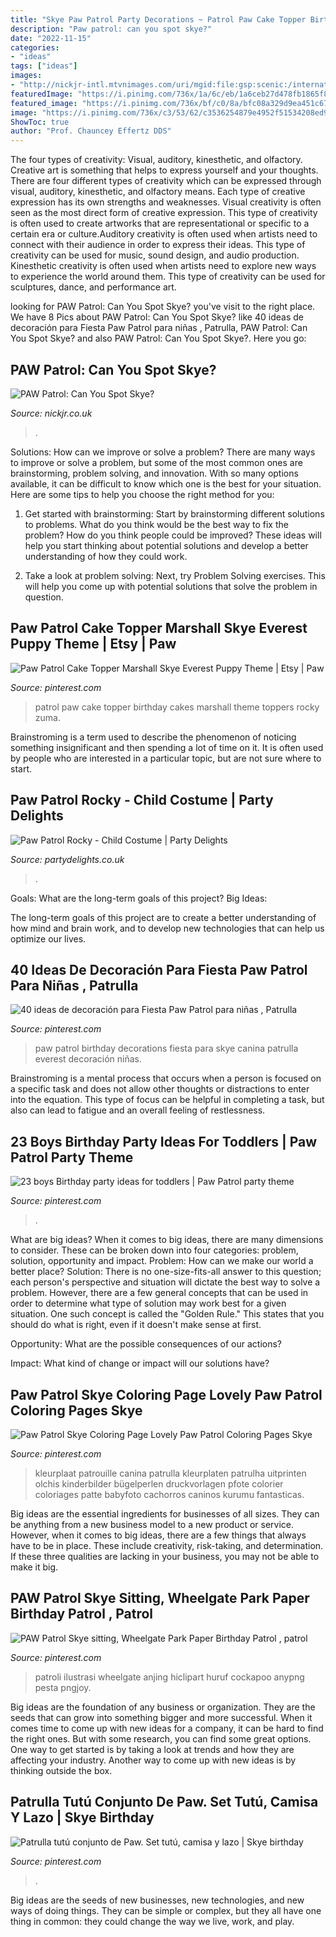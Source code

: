 ```yaml
---
title: "Skye Paw Patrol Party Decorations ~ Patrol Paw Cake Topper Birthday Cakes Marshall Theme Toppers Rocky Zuma"
description: "Paw patrol: can you spot skye?"
date: "2022-11-15"
categories:
- "ideas"
tags: ["ideas"]
images:
- "http://nickjr-intl.mtvnimages.com/uri/mgid:file:gsp:scenic:/international/nickjr.co.uk/videos/images/paw-patrol/jr-pawpatrol-canyouspotskye-1x1.jpg?quality=0.80&amp;width=1024&amp;height=576&amp;crop=true&amp;height=225&amp;width=400"
featuredImage: "https://i.pinimg.com/736x/1a/6c/eb/1a6ceb27d478fb1865f8e6077a641571.jpg"
featured_image: "https://i.pinimg.com/736x/bf/c0/8a/bfc08a329d9ea451c6737f59ccf8fb80.jpg"
image: "https://i.pinimg.com/736x/c3/53/62/c3536254879e4952f51534208ed9d494.jpg"
ShowToc: true
author: "Prof. Chauncey Effertz DDS"
---
```



The four types of creativity: Visual, auditory, kinesthetic, and olfactory.
Creative art is something that helps to express yourself and your thoughts. There are four different types of creativity which can be expressed through visual, auditory, kinesthetic, and olfactory means. Each type of creative expression has its own strengths and weaknesses. Visual creativity is often seen as the most direct form of creative expression. This type of creativity is often used to create artworks that are representational or specific to a certain era or culture.Auditory creativity is often used when artists need to connect with their audience in order to express their ideas. This type of creativity can be used for music, sound design, and audio production. Kinesthetic creativity is often used when artists need to explore new ways to experience the world around them. This type of creativity can be used for sculptures, dance, and performance art.

	

		
looking for PAW Patrol: Can You Spot Skye? you've visit to the right place. We have 8 Pics about PAW Patrol: Can You Spot Skye? like 40 ideas de decoración para Fiesta Paw Patrol para niñas , Patrulla, PAW Patrol: Can You Spot Skye? and also PAW Patrol: Can You Spot Skye?. Here you go:
		
    
## PAW Patrol: Can You Spot Skye?

<img loading=lazy src="http://nickjr-intl.mtvnimages.com/uri/mgid:file:gsp:scenic:/international/nickjr.co.uk/videos/images/paw-patrol/jr-pawpatrol-canyouspotskye-1x1.jpg?quality=0.80&amp;width=1024&amp;height=576&amp;crop=true&amp;height=225&amp;width=400" onerror="this.onerror=null;this.src='https://tse1.mm.bing.net/th?id=OIP.WODkim3qrK08zR9J1ZEGcAHaEK&amp;pid=15.1';" alt="PAW Patrol: Can You Spot Skye?">

_Source: nickjr.co.uk_

>. 

	

Solutions: How can we improve or solve a problem?
There are many ways to improve or solve a problem, but some of the most common ones are brainstorming, problem solving, and innovation. With so many options available, it can be difficult to know which one is the best for your situation. Here are some tips to help you choose the right method for you:
1. Get started with brainstorming: Start by brainstorming different solutions to problems. What do you think would be the best way to fix the problem? How do you think people could be improved? These ideas will help you start thinking about potential solutions and develop a better understanding of how they could work.

2. Take a look at problem solving: Next, try Problem Solving exercises. This will help you come up with potential solutions that solve the problem in question.

    
## Paw Patrol Cake Topper Marshall Skye Everest Puppy Theme | Etsy | Paw

<img loading=lazy src="https://i.pinimg.com/736x/c3/53/62/c3536254879e4952f51534208ed9d494.jpg" onerror="this.onerror=null;this.src='https://tse3.mm.bing.net/th?id=OIP.T1pW_7kiy2PaYmkL2qmR6QHaJN&amp;pid=15.1';" alt="Paw Patrol Cake Topper Marshall Skye Everest Puppy Theme | Etsy | Paw">

_Source: pinterest.com_

>patrol paw cake topper birthday cakes marshall theme toppers rocky zuma. 

	

Brainstroming is a term used to describe the phenomenon of noticing something insignificant and then spending a lot of time on it. It is often used by people who are interested in a particular topic, but are not sure where to start.

    
## Paw Patrol Rocky - Child Costume | Party Delights

<img loading=lazy src="http://images.partydelights.co.uk/FANC/18/039/front/v1/flxm/4.jpg" onerror="this.onerror=null;this.src='https://tse4.mm.bing.net/th?id=OIP.BYg0L2r8kNsPynqQFntkiAHaJ4&amp;pid=15.1';" alt="Paw Patrol Rocky - Child Costume | Party Delights">

_Source: partydelights.co.uk_

>. 

	

Goals: What are the long-term goals of this project?
Big Ideas: 

The long-term goals of this project are to create a better understanding of how mind and brain work, and to develop new technologies that can help us optimize our lives.

    
## 40 Ideas De Decoración Para Fiesta Paw Patrol Para Niñas , Patrulla

<img loading=lazy src="https://i.pinimg.com/736x/e1/d5/42/e1d542c7066e246065834460be73be72.jpg" onerror="this.onerror=null;this.src='https://tse1.mm.bing.net/th?id=OIP.RArMOBvYm7iYdjjPIFiKBAHaJ4&amp;pid=15.1';" alt="40 ideas de decoración para Fiesta Paw Patrol para niñas , Patrulla">

_Source: pinterest.com_

>paw patrol birthday decorations fiesta para skye canina patrulla everest decoración niñas. 

	

Brainstroming is a mental process that occurs when a person is focused on a specific task and does not allow other thoughts or distractions to enter into the equation. This type of focus can be helpful in completing a task, but also can lead to fatigue and an overall feeling of restlessness.

    
## 23 Boys Birthday Party Ideas For Toddlers | Paw Patrol Party Theme

<img loading=lazy src="https://i.pinimg.com/736x/1e/40/1b/1e401bde144e613c7b950ba2e8528196.jpg" onerror="this.onerror=null;this.src='https://tse1.mm.bing.net/th?id=OIP.7CeYkk_Vdw2zR09mRCagMAHaKI&amp;pid=15.1';" alt="23 boys Birthday party ideas for toddlers | Paw Patrol party theme">

_Source: pinterest.com_

>. 

	

What are big ideas?
When it comes to big ideas, there are many dimensions to consider. These can be broken down into four categories: problem, solution, opportunity and impact. 
Problem: How can we make our world a better place? 
Solution: There is no one-size-fits-all answer to this question; each person's perspective and situation will dictate the best way to solve a problem. However, there are a few general concepts that can be used in order to determine what type of solution may work best for a given situation. One such concept is called the "Golden Rule." This states that you should do what is right, even if it doesn't make sense at first. 

Opportunity: What are the possible consequences of our actions? 

Impact: What kind of change or impact will our solutions have?

    
## Paw Patrol Skye Coloring Page Lovely Paw Patrol Coloring Pages Skye

<img loading=lazy src="https://i.pinimg.com/736x/1a/6c/eb/1a6ceb27d478fb1865f8e6077a641571.jpg" onerror="this.onerror=null;this.src='https://tse2.mm.bing.net/th?id=OIP.snDxM7q2vVQNlfRRDmTD3AHaKL&amp;pid=15.1';" alt="Paw Patrol Skye Coloring Page Lovely Paw Patrol Coloring Pages Skye">

_Source: pinterest.com_

>kleurplaat patrouille canina patrulla kleurplaten patrulha uitprinten olchis kinderbilder bügelperlen druckvorlagen pfote colorier coloriages patte babyfoto cachorros caninos kurumu fantasticas. 

	

Big ideas are the essential ingredients for businesses of all sizes. They can be anything from a new business model to a new product or service. However, when it comes to big ideas, there are a few things that always have to be in place. These include creativity, risk-taking, and determination. If these three qualities are lacking in your business, you may not be able to make it big.

    
## PAW Patrol Skye Sitting, Wheelgate Park Paper Birthday Patrol , Patrol

<img loading=lazy src="https://i.pinimg.com/736x/bf/c0/8a/bfc08a329d9ea451c6737f59ccf8fb80.jpg" onerror="this.onerror=null;this.src='https://tse2.mm.bing.net/th?id=OIP.dF4Si_sEap7FX36sxlwrVAAAAA&amp;pid=15.1';" alt="PAW Patrol Skye sitting, Wheelgate Park Paper Birthday Patrol , patrol">

_Source: pinterest.com_

>patroli ilustrasi wheelgate anjing hiclipart huruf cockapoo anypng pesta pngjoy. 

	

Big ideas are the foundation of any business or organization. They are the seeds that can grow into something bigger and more successful. When it comes time to come up with new ideas for a company, it can be hard to find the right ones. But with some research, you can find some great options. One way to get started is by taking a look at trends and how they are affecting your industry. Another way to come up with new ideas is by thinking outside the box.

    
## Patrulla Tutú Conjunto De Paw. Set Tutú, Camisa Y Lazo | Skye Birthday

<img loading=lazy src="https://i.pinimg.com/736x/23/6f/da/236fda3626696c4f2a1e3b52f706b06f.jpg" onerror="this.onerror=null;this.src='https://tse1.mm.bing.net/th?id=OIP.IHicrpsUgkqngGLKmRp2XgHaLC&amp;pid=15.1';" alt="Patrulla tutú conjunto de Paw. Set tutú, camisa y lazo | Skye birthday">

_Source: pinterest.com_

>. 

	

Big ideas are the seeds of new businesses, new technologies, and new ways of doing things. They can be simple or complex, but they all have one thing in common: they could change the way we live, work, and play.

